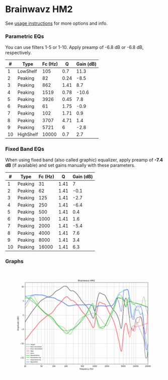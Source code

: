 # Brainwavz HM2
See [usage instructions](https://github.com/jaakkopasanen/AutoEq#usage) for more options and info.

### Parametric EQs
You can use filters 1-5 or 1-10. Apply preamp of -6.8 dB or -6.8 dB, respectively.

|   # | Type      |   Fc (Hz) |    Q |   Gain (dB) |
|-----|-----------|-----------|------|-------------|
|   1 | LowShelf  |       105 | 0.7  |        11.3 |
|   2 | Peaking   |        82 | 0.24 |        -8.5 |
|   3 | Peaking   |       862 | 1.41 |         8.7 |
|   4 | Peaking   |      1519 | 0.78 |       -10.6 |
|   5 | Peaking   |      3926 | 0.45 |         7.8 |
|   6 | Peaking   |        61 | 1.75 |        -0.9 |
|   7 | Peaking   |       102 | 1.71 |         0.9 |
|   8 | Peaking   |      3707 | 4.71 |         1.4 |
|   9 | Peaking   |      5721 | 6    |        -2.8 |
|  10 | HighShelf |     10000 | 0.7  |         2.7 |

### Fixed Band EQs
When using fixed band (also called graphic) equalizer, apply preamp of **-7.4 dB** (if available) and set gains manually with these parameters.

|   # | Type    |   Fc (Hz) |    Q |   Gain (dB) |
|-----|---------|-----------|------|-------------|
|   1 | Peaking |        31 | 1.41 |         7   |
|   2 | Peaking |        62 | 1.41 |        -0.1 |
|   3 | Peaking |       125 | 1.41 |        -2.7 |
|   4 | Peaking |       250 | 1.41 |        -6.4 |
|   5 | Peaking |       500 | 1.41 |         0.4 |
|   6 | Peaking |      1000 | 1.41 |         1.6 |
|   7 | Peaking |      2000 | 1.41 |        -5.4 |
|   8 | Peaking |      4000 | 1.41 |         7.6 |
|   9 | Peaking |      8000 | 1.41 |         3.4 |
|  10 | Peaking |     16000 | 1.41 |         6.3 |

### Graphs
![](./Brainwavz%20HM2.png)
